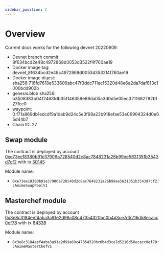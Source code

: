 ```yaml
---
sidebar_position: 2
---
```

# Overview
Current docs works for the following devnet 20220909:
- Devnet branch commit: 8f634bcd2e48c4972868d0053d3532f4f760ae19
- Docker image tag: devnet_8f634bcd2e48c4972868d0053d3532f4f760ae19
- Docker image digest: sha256:716fd7618e533609abc47f3ddc711ec15320d48e6a2da7daf813c1000bdd902b
- genesis.blob sha256: b3508383b04f2463fdb35f146359e89da05a3d0d5e05ec3211682782b127fcc0
- waypoint: 0:f71a869db1edcdf9a1dab9d24c5e3f98a23b918efae53e06904324d0e65d44b7
- Chain ID: 27
## Swap module
The contract is deployed by account [0xe73ee18380b91e37906a728540d2c8ac7848231a26b99ee5631351b3543d7cf2](https://explorer.devnet.aptos.dev/account/0xe73ee18380b91e37906a728540d2c8ac7848231a26b99ee5631351b3543d7cf2) with tx [50145](https://explorer.devnet.aptos.dev/txn/50145)

Module name:
* `0xe73ee18380b91e37906a728540d2c8ac7848231a26b99ee5631351b3543d7cf2::AnimeSwapPoolV1`

## Masterchef module
The contract is deployed by account [0x3e8c3184eef4aba3a91e2d99a08c47354320bc0b4d3ce7d5216d58ecacc0ef78](https://explorer.devnet.aptos.dev/account/0x3e8c3184eef4aba3a91e2d99a08c47354320bc0b4d3ce7d5216d58ecacc0ef78) with tx [64338](https://explorer.devnet.aptos.dev/txn/64338)

Module name:
* `0x3e8c3184eef4aba3a91e2d99a08c47354320bc0b4d3ce7d5216d58ecacc0ef78::AnimeMasterChefV1`